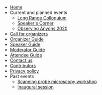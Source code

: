 * [Home](/)
* Current and planned events
    * [Long Range Colloquium](long_range_colloquium.md)
    * [Speaker's Corner](speakers-corner.md)
    * [Observing Anyons 2020](Observing_Anyons_2020.md)
* [Call for organizers](announcement.md)
* [Organizer Guide](organizerguide.md)
* [Speaker Guide](speakerguide.md)
* [Moderator Guide](moderatorguide.md)
* [Attendee Guide](attendeeguide.md)
* [Contact us](contact.md)
* [Contributors](whoweare.md)
* [Privacy policy](privacy_policy.md)
* Past events
   * [Scanning probe microscopy workshop](SPM_workshop.md)
   * [Inaugural session](inauguralsession.md)
